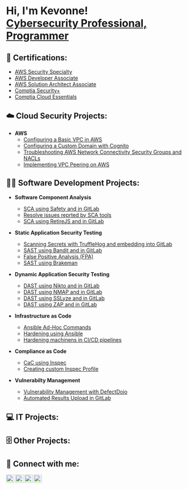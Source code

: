 <h1>Hi, I'm Kevonne! <br/><a href="https://github.com/Kevo17">Cybersecurity Professional, Programmer</a> 
     
<h2>📜 Certifications:</h2>

  - [AWS Security Specialty](https://www.credly.com/badges/79981d26-9708-4cb5-a3ad-53ab22c09097/public_url)
  - [AWS Developer Associate](https://www.credly.com/badges/c63de203-63db-4d83-9264-06bb1ea1741f/public_url)
  - [AWS Solution Architect Associate](https://www.credly.com/badges/ae8384ed-e0f9-4939-a40a-65685f579593/public_url)
  - [Comptia Security+](https://www.credly.com/badges/00f26a40-9db4-43b1-bbdf-2fb891d6e2ef/public_url)
  - [Comptia Cloud Essentials](https://www.credly.com/badges/0e581fc5-6931-4e2e-b3a0-b828ffc2d9ff/public_url)

<h2>☁️ Cloud Security Projects:</h2>

- <b>AWS</b>
  - [Configuring a Basic VPC in AWS]()
  - [Configuring a Custom Domain with Cognito](https://github.com/Kevo17/Configuring-a-Custom-Domain-with-Cognito/blob/main/README.md)
  - [Troubleshooting AWS Network Connectivity Security Groups and NACLs](https://github.com/Kevo17/Troubleshooting-AWS-Network-Connectivity-Security-Groups-and-NACLs/blob/main/README.md)
  - [Implementing VPC Peering on AWS]()
    
<h2>👨‍💻 Software Development Projects:</h2>

- <b>Software Component Analysis</b>
  - [SCA using Safety and in GitLab](https://github.com/Kevo17/SCA-using-Safety-and-in-GitLab)
  - [Resolve issues reprted by SCA tools](https://github.com/Kevo17/Resolve-issues-reported-by-SCA-tools/blob/main/README.md)
  - [SCA using RetireJS and in GitLab](https://github.com/Kevo17/SCA-using-RetireJS-and-in-GitLab/edit/main/README.md)
    
- <b>Static Application Security Testing</b>
  - [Scanning Secrets with TruffleHog and embedding into GitLab](https://github.com/Kevo17/Scanning-Secrets-with-TruffleHog-and-embedding-into-GitLab/blob/main/README.md)
  - [SAST using Bandit and in GitLab](https://github.com/Kevo17/SAST-using-Bandit-and-in-GitLab/blob/main/README.md)
  - [False Positive Analysis (FPA)](https://github.com/Kevo17/False-Positive-Analysis-FPA-/blob/main/README.md)
  - [SAST using Brakeman](https://github.com/Kevo17/SAST-using-Brakeman/blob/main/README.md)

- <b>Dynamic Application Security Testing</b>
  - [DAST using Nikto and in GitLab](https://github.com/Kevo17/DAST-using-Nikto-and-in-GitLab/blob/main/README.md)
  - [DAST using NMAP and in GitLab](https://github.com/Kevo17/DAST-using-NMAP-and-in-GitLab/blob/main/README.md)
  - [DAST using SSLyze and in GitLab](https://github.com/Kevo17/DAST-using-SSLyze-and-in-GitLab/blob/main/README.md)
  - [DAST using ZAP and in GitLab](https://github.com/Kevo17/DAST-using-ZAP-and-in-GitLab/blob/main/README.md)
    
- <b>Infrastructure as Code</b>
  - [Ansible Ad-Hoc Commands](https://github.com/Kevo17/Ansible-Ad-Hoc-Commands.git)
  - [Hardening using Ansible](https://github.com/Kevo17/Hardening-using-Ansible.git)
  - [Hardening machinens in CI/CD pipelines](https://github.com/Kevo17/Hardening-machines-in-CI-CD-pipelines.git)
    
- <b>Compliance as Code</b>
  - [CaC using Inspec](https://github.com/Kevo17/CaC-using-Inspec.git)
  - [Creating custom Inspec Profile](https://github.com/Kevo17/Creating-custom-Inspec-Profile.git)

- <b>Vulnerabilty Management</b>
  - [Vulnerability Management with DefectDojo](https://github.com/Kevo17/Vulnerability-Management-with-DefectDojo.git)
  - [Automated Results Upload in GitLab](https://github.com/Kevo17/Automated-Results-Upload-in-GitLab.git)

<h2>💻 IT Projects:</h2>

<h2>🗄️ Other Projects:</h2>

<h2> 🤳 Connect with me:</h2>

[<img align="left" alt="JoshMadakor | YouTube" width="22px" src="https://cdn.jsdelivr.net/npm/simple-icons@v3/icons/youtube.svg" />][youtube]
[<img align="left" alt="JoshMadakor | Twitter" width="22px" src="https://cdn.jsdelivr.net/npm/simple-icons@v3/icons/twitter.svg" />][twitter]
[<img align="left" alt="JoshMadakor | LinkedIn" width="22px" src="https://cdn.jsdelivr.net/npm/simple-icons@v3/icons/linkedin.svg" />][linkedin]
[<img align="left" alt="JoshMadakor | Instagram" width="22px" src="https://cdn.jsdelivr.net/npm/simple-icons@v3/icons/instagram.svg" />][instagram]

[twitter]: https://twitter.com/joshmadakor
[youtube]: https://www.youtube.com/c/joshmadakor
[instagram]: https://www.instagram.com/joshmadakor/
[linkedin]: https://linkedin.com/in/joshmadakor

<!--
**joshmadakor1/joshmadakor1** is a ✨ _special_ ✨ repository because its `README.md` (this file) appears on your GitHub profile.

Here are some ideas to get you started:

- 🔭 I’m currently working on ...
- 🌱 I’m currently learning ...
- 👯 I’m looking to collaborate on ...
- 🤔 I’m looking for help with ...
- 💬 Ask me about ...
- 📫 How to reach me: ...
- 😄 Pronouns: ...
- ⚡ Fun fact: ...
-->
